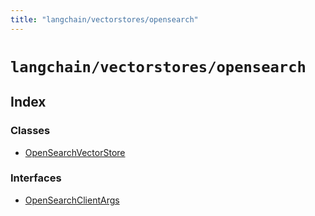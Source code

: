```yaml
---
title: "langchain/vectorstores/opensearch"
---
```


# `langchain/vectorstores/opensearch`

## Index

### Classes

- [OpenSearchVectorStore](classes/OpenSearchVectorStore.md)

### Interfaces

- [OpenSearchClientArgs](interfaces/OpenSearchClientArgs.md)
